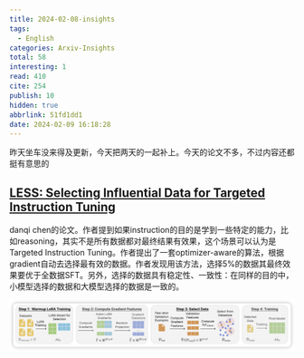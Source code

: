 ```yaml
---
title: 2024-02-08-insights
tags:
  - English
categories: Arxiv-Insights
total: 58
interesting: 1
read: 410
cite: 254
publish: 10
hidden: true
abbrlink: 51fd1dd1
date: 2024-02-09 16:18:28
---
```


昨天坐车没来得及更新，今天把两天的一起补上。今天的论文不多，不过内容还都挺有意思的

## [LESS: Selecting Influential Data for Targeted Instruction Tuning](https://arxiv.org/pdf/2402.04333.pdf)

danqi chen的论文。作者提到如果instruction的目的是学到一些特定的能力，比如reasoning，其实不是所有数据都对最终结果有效果，这个场景可以认为是Targeted Instruction Tuning。作者提出了一套optimizer-aware的算法，根据gradient自动去选择最有效的数据。作者发现用该方法，选择5%的数据其最终效果要优于全数据SFT。另外，选择的数据具有稳定性、一致性：在同样的目的中，小模型选择的数据和大模型选择的数据是一致的。

<img src="../../files/images/arxiv-insights/2024-02-05-02-09/less.png">
